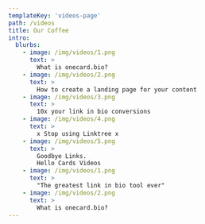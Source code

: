 ```yaml
---
templateKey: 'videos-page'
path: /videos
title: Our Coffee
intro:
  blurbs:
    - image: /img/videos/1.png
      text: >
        What is onecard.bio?
    - image: /img/videos/2.png
      text: >
        How to create a landing page for your content
    - image: /img/videos/3.png
      text: >
        10x your link in bio conversions
    - image: /img/videos/4.png
      text: >
        x Stop using Linktree x
    - image: /img/videos/5.png
      text: >
        Goodbye Links.
        Hello Cards Videos
    - image: /img/videos/1.png
      text: >
        "The greatest link in bio tool ever"
    - image: /img/videos/2.png
      text: >
        What is onecard.bio?
---
```


